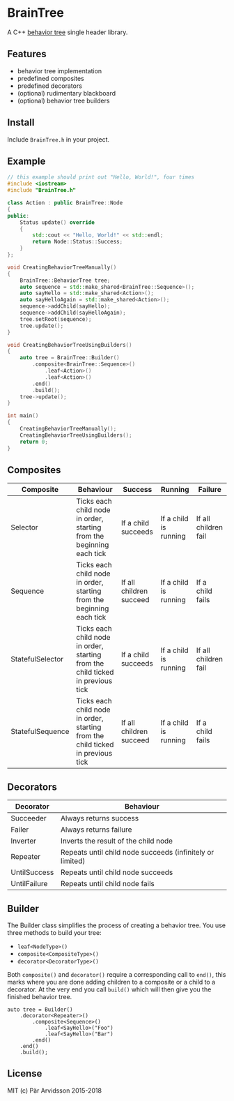 # BrainTree

A C++ [behavior tree](http://gamasutra.com/blogs/ChrisSimpson/20140717/221339/Behavior_trees_for_AI_How_they_work.php) single header library.

## Features

- behavior tree implementation
- predefined composites
- predefined decorators
- (optional) rudimentary blackboard
- (optional) behavior tree builders

## Install

Include `BrainTree.h` in your project.

## Example

```c++
// this example should print out "Hello, World!", four times
#include <iostream>
#include "BrainTree.h"

class Action : public BrainTree::Node
{
public:
    Status update() override
    {
        std::cout << "Hello, World!" << std::endl;
        return Node::Status::Success;
    }
};

void CreatingBehaviorTreeManually()
{
    BrainTree::BehaviorTree tree;
    auto sequence = std::make_shared<BrainTree::Sequence>();
    auto sayHello = std::make_shared<Action>();
    auto sayHelloAgain = std::make_shared<Action>();
    sequence->addChild(sayHello);
    sequence->addChild(sayHelloAgain);
    tree.setRoot(sequence);
    tree.update();
}

void CreatingBehaviorTreeUsingBuilders()
{
    auto tree = BrainTree::Builder()
        .composite<BrainTree::Sequence>()
            .leaf<Action>()
            .leaf<Action>()
        .end()
        .build();
    tree->update();
}

int main()
{
    CreatingBehaviorTreeManually();
    CreatingBehaviorTreeUsingBuilders();
    return 0;
}
```

## Composites

| Composite        | Behaviour                                                                       | Success                 | Running               | Failure              |
| ---------------- | ------------------------------------------------------------------------------- | ----------------------- | --------------------- | -------------------- |
| Selector         | Ticks each child node in order, starting from the beginning each tick           | If a child succeeds     | If a child is running | If all children fail |
| Sequence         | Ticks each child node in order, starting from the beginning each tick           | If all children succeed | If a child is running | If a child fails     |
| StatefulSelector | Ticks each child node in order, starting from the child ticked in previous tick | If a child succeeds     | If a child is running | If all children fail |
| StatefulSequence | Ticks each child node in order, starting from the child ticked in previous tick | If all children succeed | If a child is running | If a child fails     |

## Decorators

| Decorator    | Behaviour                                                 |
| ------------ | --------------------------------------------------------- |
| Succeeder    | Always returns success                                    |
| Failer       | Always returns failure                                    |
| Inverter     | Inverts the result of the child node                      |
| Repeater     | Repeats until child node succeeds (infinitely or limited) |
| UntilSuccess | Repeats until child node succeeds                         |
| UntilFailure | Repeats until child node fails                            |

## Builder

The Builder class simplifies the process of creating a behavior tree. You use three methods to build your tree:

- `leaf<NodeType>()`
- `composite<CompositeType>()`
- `decorator<DecoratorType>()`

Both `composite()` and `decorator()` require a corresponding call to `end()`, this marks where you are done adding children to a composite or a child to a decorator. At the very end you call `build()` which will then give you the finished behavior tree.

```
auto tree = Builder()
    .decorator<Repeater>()
        .composite<Sequence>()
            .leaf<SayHello>("Foo")
            .leaf<SayHello>("Bar")
        .end()
    .end()
    .build();
```

## License

MIT (c) Pär Arvidsson 2015-2018
